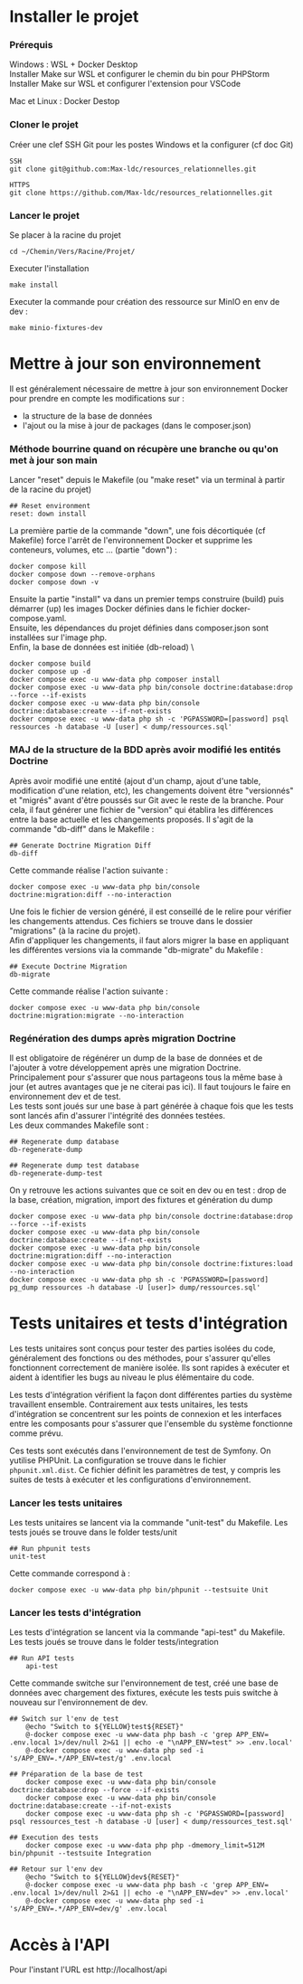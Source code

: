 # Installer le projet

### Prérequis
Windows : WSL + Docker Desktop \
Installer Make sur WSL et configurer le chemin du bin pour PHPStorm \
Installer Make sur WSL et configurer l'extension pour VSCode 

Mac et Linux : Docker Destop 

### Cloner le projet
Créer une clef SSH Git pour les postes Windows et la configurer (cf doc Git)

    SSH
    git clone git@github.com:Max-ldc/resources_relationnelles.git

    HTTPS
    git clone https://github.com/Max-ldc/resources_relationnelles.git

### Lancer le projet

Se placer à la racine du projet

    cd ~/Chemin/Vers/Racine/Projet/

Executer l'installation

    make install

Executer la commande pour création des ressource sur MinIO en env de dev :

    make minio-fixtures-dev

# Mettre à jour son environnement

Il est généralement nécessaire de mettre à jour son environnement Docker pour prendre en compte les modifications sur :
- la structure de la base de données
- l'ajout ou la mise à jour de packages (dans le composer.json)

### Méthode bourrine quand on récupère une branche ou qu'on met à jour son main

Lancer "reset" depuis le Makefile (ou "make reset" via un terminal à partir de la racine du projet)

    ## Reset environment  
    reset: down install

La première partie de la commande "down", une fois décortiquée (cf Makefile) force l'arrêt de l'environnement Docker et supprime les conteneurs, volumes, etc ... (partie "down") :

    docker compose kill
    docker compose down --remove-orphans
    docker compose down -v

Ensuite la partie "install" va dans un premier temps construire (build) puis démarrer (up) les images Docker définies dans le fichier docker-compose.yaml. \
Ensuite, les dépendances du projet définies dans composer.json sont installées sur l'image php. \
Enfin, la base de données est initiée (db-reload) \

    docker compose build
    docker compose up -d
    docker compose exec -u www-data php composer install
    docker compose exec -u www-data php bin/console doctrine:database:drop --force --if-exists
    docker compose exec -u www-data php bin/console doctrine:database:create --if-not-exists
    docker compose exec -u www-data php sh -c 'PGPASSWORD=[password] psql ressources -h database -U [user] < dump/ressources.sql'


### MAJ de la structure de la BDD après avoir modifié les entités Doctrine
Après avoir modifié une entité (ajout d'un champ, ajout d'une table, modification d'une relation, etc), 
les changements doivent être "versionnés" et "migrés" avant d'être poussés sur Git avec le reste de la branche. 
Pour cela, il faut générer une fichier de "version" qui établira les différences entre la base actuelle et les changements proposés. 
Il s'agit de la commande "db-diff" dans le Makefile :

    ## Generate Doctrine Migration Diff  
    db-diff

Cette commande réalise l'action suivante :

    docker compose exec -u www-data php bin/console doctrine:migration:diff --no-interaction

Une fois le fichier de version généré, il est conseillé de le relire pour vérifier les changements attendus. Ces fichiers se trouve dans le dossier "migrations" (à la racine du projet). \
Afin d'appliquer les changements, il faut alors migrer la base en appliquant les différentes versions via la commande "db-migrate" du Makefile :


    ## Execute Doctrine Migration  
    db-migrate
Cette commande réalise l'action suivante :

    docker compose exec -u www-data php bin/console doctrine:migration:migrate --no-interaction

### Regénération des dumps après migration Doctrine
Il est obligatoire de régénérer un dump de la base de données et de l'ajouter à votre développement après une migration Doctrine. 
Principalement pour s'assurer que nous partageons tous la même base à jour (et autres avantages que je ne citerai pas ici). 
Il faut toujours le faire en environnement dev et de test. \
Les tests sont joués sur une base à part générée à chaque fois que les tests sont lancés afin d'assurer l'intégrité des données testées. \
Les deux commandes Makefile sont :

    ## Regenerate dump database  
    db-regenerate-dump
    
    ## Regenerate dump test database  
    db-regenerate-dump-test

On y retrouve les actions suivantes que ce soit en dev ou en test : drop de la base, création, migration, import des fixtures et génération du dump

    docker compose exec -u www-data php bin/console doctrine:database:drop --force --if-exists
    docker compose exec -u www-data php bin/console doctrine:database:create --if-not-exists
    docker compose exec -u www-data php bin/console doctrine:migration:diff --no-interaction
    docker compose exec -u www-data php bin/console doctrine:fixtures:load --no-interaction
    docker compose exec -u www-data php sh -c 'PGPASSWORD=[password] pg_dump ressources -h database -U [user]> dump/ressources.sql'


# Tests unitaires et tests d'intégration

Les tests unitaires sont conçus pour tester des parties isolées du code, généralement des fonctions ou des méthodes, pour s'assurer qu'elles fonctionnent correctement de manière isolée. Ils sont rapides à exécuter et aident à identifier les bugs au niveau le plus élémentaire du code.

Les tests d'intégration vérifient la façon dont différentes parties du système travaillent ensemble. Contrairement aux tests unitaires, les tests d'intégration se concentrent sur les points de connexion et les interfaces entre les composants pour s'assurer que l'ensemble du système fonctionne comme prévu.

Ces tests sont exécutés dans l'environnement de test de Symfony. On yutilise PHPUnit. La configuration se trouve dans le fichier `phpunit.xml.dist`. Ce fichier définit les paramètres de test, y compris les suites de tests à exécuter et les configurations d'environnement.

### Lancer les tests unitaires
Les tests unitaires se lancent via la commande "unit-test" du Makefile. Les tests joués se trouve dans le folder tests/unit

    ## Run phpunit tests  
    unit-test
Cette commande correspond à :

    docker compose exec -u www-data php bin/phpunit --testsuite Unit

### Lancer les tests d'intégration
Les tests d'intégration se lancent via la commande "api-test" du Makefile. Les tests joués se trouve dans le folder tests/integration

    ## Run API tests  
        api-test

Cette commande switche sur l'environnement de test, créé une base de données avec chargement des fixtures, exécute les tests puis switche à nouveau sur l'environnement de dev.

    ## Switch sur l'env de test     
        @echo "Switch to ${YELLOW}test${RESET}"  
        @-docker compose exec -u www-data php bash -c 'grep APP_ENV= .env.local 1>/dev/null 2>&1 || echo -e "\nAPP_ENV=test" >> .env.local'  
        @-docker compose exec -u www-data php sed -i 's/APP_ENV=.*/APP_ENV=test/g' .env.local
            
    ## Préparation de la base de test
        docker compose exec -u www-data php bin/console doctrine:database:drop --force --if-exists
        docker compose exec -u www-data php bin/console doctrine:database:create --if-not-exists
        docker compose exec -u www-data php sh -c 'PGPASSWORD=[password] psql ressources_test -h database -U [user] < dump/ressources_test.sql'
        
    ## Execution des tests
        docker compose exec -u www-data php php -dmemory_limit=512M bin/phpunit --testsuite Integration
        
    ## Retour sur l'env dev
        @echo "Switch to ${YELLOW}dev${RESET}"  
        @-docker compose exec -u www-data php bash -c 'grep APP_ENV= .env.local 1>/dev/null 2>&1 || echo -e "\nAPP_ENV=dev" >> .env.local'  
        @-docker compose exec -u www-data php sed -i 's/APP_ENV=.*/APP_ENV=dev/g' .env.local

# Accès à l'API
Pour l'instant l'URL est http://localhost/api